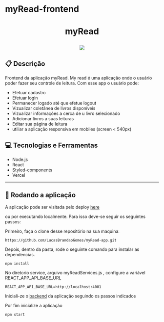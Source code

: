 # myRead-frontend

# <p align = "center"> myRead </p>

<p align = "center">
   <img src="https://github.com/LucasBrandaoGomes/myRead-app/blob/30a71a5a4ca7a076ed2f33c99bc31b747f1bde57/src/img/myRead.png" />
</p>

##  :clipboard: Descrição

Frontend da aplicação myRead. My read é uma aplicação onde o usuário poder fazer seu controle de leitura.
Com esse app o usuário pode:
 - Efetuar cadastro
 - Efetuar login
 - Permanecer logado até que efetue logout
 - Vizualizar coletânea de livros disponíveis
 - Vizualizar informações a cerca de u livro selecionado
 - Adicionar livros a suas leituras
 - Editar sua página de leitura
 - utiliar a aplicação responsiva em mobiles (screen < 540px)


## :computer:	 Tecnologias e Ferramentas

- Node.js
- React
- Styled-components
- Vercel

***

## 🏁 Rodando a aplicação

A aplicação pode ser visitada pelo deploy [here](https://my-read-app-chi.vercel.app/)

ou por executando localmente. Para isso deve-se seguir os seguintes passos:

Primeiro, faça o clone desse repositório na sua maquina:

```
https://github.com/LucasBrandaoGomes/myRead-app.git
```

Depois, dentro da pasta, rode o seguinte comando para instalar as dependencias.

```
npm install
```
No diretorio service, arquivo myReadServices.js , configure a variável REACT_APP_API_BASE_URL

```
REACT_APP_API_BASE_URL=http://localhost:4001

```
Iniciali-ze o [backend](https://github.com/LucasBrandaoGomes/myRead-backend) da aplicação seguindo os passos indicados

Por fim inicialize a aplicação

```
npm start
```

